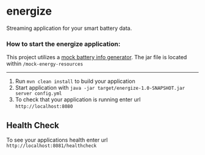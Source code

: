 # energize
Streaming application for your smart battery data.

### How to start the energize application:

This project utilizes a [mock battery info generator](https://github.com/jyates/manning-energy-resources/tree/master/event-generators). The jar file is located within `/mock-energy-resources`

---

1. Run `mvn clean install` to build your application
1. Start application with `java -jar target/energize-1.0-SNAPSHOT.jar server config.yml`
1. To check that your application is running enter url `http://localhost:8080`

Health Check
---

To see your applications health enter url `http://localhost:8081/healthcheck`
